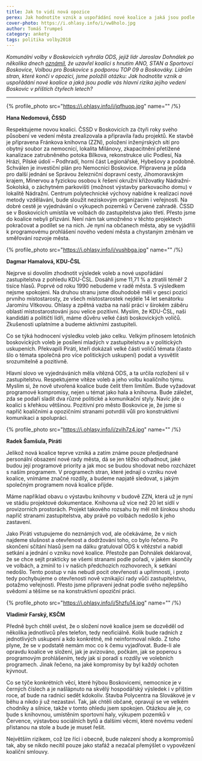 ```yaml
---
title: Jak to vidí nová opozice
perex: Jak hodnotíte vznik a uspořádání nové koalice a jaká jsou podle vás hlavní rizika jejího vedení Boskovic v příštích čtyřech letech?
cover-photo: https://i.ohlasy.info/i/vw8holo.jpg
author: Tomáš Trumpeš
category: ankety
tags: politika volby2018
---
```


*Komunální volby v Boskovicích vyhrála ODS, jejíž lídr Jaroslav Dohnálek po několika dnech [oznámil](https://forum.ohlasy.info/t/koalice-pro-volebni-obdobi-2018-22/34), že uzavřel koalici s hnutím ANO, STAN a Sportovci Boskovice, Volbou pro Boskovice s podporou TOP 09 a Boskováky. Lídrům stran, které končí v opozici, jsme položili otázku: Jak hodnotíte vznik a uspořádání nové koalice a jaká jsou podle vás hlavní rizika jejího vedení Boskovic v příštích čtyřech letech?*

---

{% profile_photo src="https://i.ohlasy.info/i/jqfhuop.jpg" name="" /%}

**Hana Nedomová, ČSSD**

Respektujeme novou koalici. ČSSD v Boskovicích za čtyři roky svého působení ve vedení města zrealizovala a připravila řadu projektů. Ke stavbě je připravena Fránkova knihovna (ZZN), položení inženýrských sítí pro obytný soubor za nemocnicí, lokalita Milánovy, zkapacitnění přetížené kanalizace zatrubněného potoka Bílkova, rekonstrukce ulic Podlesí, Na Hrázi, Pilské údolí – Podhradí, horní část Legionářské, Hybešovy a podobně. Schválen je investiční plán pro Nemocnici Boskovice. Připravena je půda pro další jednání se Správou železniční dopravní cesty, Jihomoravským krajem, Minervou a fyzickou osobou k řešení okružní křižovatky Nádražní-Sokolská, o záchytném parkovišti (možnost výstavby parkovacího domu) v lokalitě Nádražní. Centrum polytechnické výchovy nabídne k realizaci nové metody vzdělávání, bude sloužit neziskovým organizacím i veřejnosti. Na dobré cestě je vyjednávání o výkupech pozemků v Červené zahradě. ČSSD se v Boskovicích umístila ve volbách do zastupitelstva jako třetí. Přesto jsme do koalice nebyli přizváni. Není nám tak umožněno v těchto projektech pokračovat a podílet se na nich. Je nyní na občanech města, aby se vyjádřili k programovému prohlášení nového vedení města a chystaným změnám ve směřování rozvoje města.

{% profile_photo src="https://i.ohlasy.info/i/vushbga.jpg" name="" /%}

**Dagmar Hamalová, KDU-ČSL**

Nejprve si dovolím zhodnotit výsledek voleb a nové uspořádání zastupitelstva z pohledu KDU-ČSL. Dosáhli jsme 11,71 % a ztratili téměř 2 tisíce hlasů. Poprvé od roku 1990 nebudeme v radě města. S výsledkem nejsme spokojeni. Na druhou stranu jsme dlouhodobě měli v gesci pozici prvního místostarosty, ze všech místostarostek nejdéle 14 let senátorku Jaromíru Vítkovou. Ohlasy a zpětná vazba na naší práci v širokém záběru oblastí místostarostování jsou velice pozitivní. Myslím, že KDU-ČSL, naši kandidáti a političtí lídři, máme důvěru velké části boskovických voličů. Zkušenosti uplatníme a budeme aktivními zastupiteli.

Co se týká hodnocení výsledku voleb jako celku. Velkým přínosem letošních boskovických voleb je posílení mladých v zastupitelstvu a v politických uskupeních. Překvapili Piráti, kteří dokázali velké části voličů témata (často šlo o témata společná pro více politických uskupení) podat a vysvětlit srozumitelně a pozitivně.  

Hlavní slovo ve vyjednáváních měla vítězná ODS, a ta určila rozložení sil v zastupitelstvu. Respektujeme vítěze voleb a jeho volbu koaličního týmu. Myslím si, že nově utvořená koalice bude čelit třem limitům. Bude vyžadovat programové kompromisy, nejen u témat jako hala a knihovna. Bude záležet, zda se podaří sladit dva různé politické a komunikační styly. Navíc jde o koalici s křehkou většinou. Pozitivní pro město Boskovice je, že jsme si napříč koaličními a opozičními stranami potvrdili vůli pro konstruktivní komunikaci a spolupráci.

{% profile_photo src="https://i.ohlasy.info/i/zvih7z4.jpg" name="" /%}

**Radek Šamšula, Piráti**

Jelikož nová koalice teprve vzniká a zatím známe pouze předjednané personální obsazení nové rady města, dá se jen těžko odhadnout, jaké budou její programové priority a jak moc se budou shodovat nebo rozcházet s naším programem. V programech stran, které jednají o vzniku nové koalice, vnímáme značné rozdíly, a budeme napjatě sledovat, s jakým společným programem nová koalice přijde.

Máme například obavu o výstavbu knihovny v budově ZZN, která už je nyní ve stádiu projektové dokumentace. Knihovna už více než 20 let sídlí v provizorních prostorách. Projekt takového rozsahu by měl mít širokou shodu napříč stranami zastupitelstva, aby právě po volbách nedošlo k jeho zastavení.

Jako Piráti vstupujeme do neznámých vod, ale očekáváme, že v nich najdeme slušnost a otevřenost a dodržování toho, co bylo řečeno. Po skončení sčítání hlasů jsem na dálku gratuloval ODS k vítězství a nabídl setkání a jednání o vzniku nové koalice. Přestože pan Dohnálek deklaroval, že se chce sejít prakticky se všemi stranami podle pořadí, v jakém skončily ve volbách, a zmínil to i v našich předchozích rozhovorech, k setkání nedošlo. Tento postup v nás nebudí pocit otevřenosti a upřímnosti, i proto tedy pochybujeme o otevřenosti nově vznikající rady vůči zastupitelstvu, potažmo veřejnosti. Přesto jsme připraveni jednat podle svého nejlepšího svědomí a těšíme se na konstruktivní opoziční práci.

{% profile_photo src="https://i.ohlasy.info/i/5hzfu14.jpg" name="" /%}

**Vladimír Farský, KSČM**

Předně bych chtěl uvést, že o složení nové koalice jsem se dozvěděl od několika jednotlivců přes telefon, tedy neoficiálně. Kolik bude radních z jednotlivých uskupení a kdo konkrétně, mě neinformoval nikdo. Z toho plyne, že se v podstatě nemám moc co k čemu vyjadřovat. Bude-li ale opravdu koalice ve složení, jak je avizováno, počkám, jak se poperou s programovým prohlášením, tedy jak si poradí s rozdíly ve volebních programech. Jinak řečeno, na jaké kompromisy by byl každý ochoten kývnout. 

Co se týče konkrétních věcí, které hýbou Boskovicemi, nemocnice je v černých číslech a je našlápnuto na skvělý hospodářský výsledek i v příštím roce, ať bude na radnici sedět kdokoliv. Stavba Polycentra na Slovákové je v běhu a nikdo ji už nezastaví. Tak, jak chtěli občané, opravují se ve velkém chodníky a silnice, takže v tomto ohledu jsem spokojen. Otázkou ale je, co bude s knihovnou, umístěním sportovní haly, výkupem pozemků v Července, výstavbou sociálních bytů a dalšími věcmi, které novému vedení přistanou na stole a bude je muset řešit. 

Největším rizikem, což lze říci i obecně, bude nalezení shody a kompromisů tak, aby se nikdo necítil pouze jako stafáž a nezačal přemýšlet o vypovězení koaliční smlouvy.

